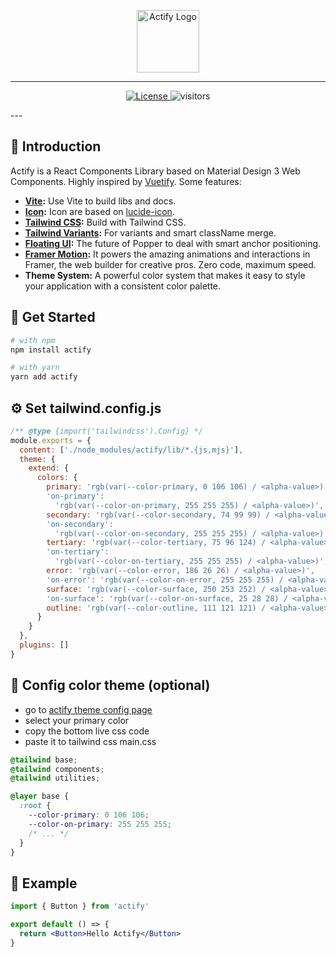 <p align="center">
  <a href="https://actifyjs.com">
    <img alt="Actify Logo" width="100" src="https://actifyjs.com/actify.svg">
  </a>
</p>

---
<p align="center">
  <a href="https://github.com/actifyjs/actify/blob/master/LICENSE.md">
    <img src="https://badgen.net/github/license/actifyjs/actify?color=green" alt="License">
  </a>
  <img src="https://visitor-badge.laobi.icu/badge?page_id=actifyjs.actify" alt="visitors" />
</p>
---

## 🚀 Introduction

Actify is a React Components Library based on Material Design 3 Web Components.
Highly inspired by [Vuetify](https://www.vuetifyjs.com). Some features:

- **[Vite](https://vitejs.dev/):** Use Vite to build libs and docs.
- **[Icon](https://lucide.dev/):** Icon are based on [lucide-icon](https://lucide.dev/).
- **[Tailwind CSS](https://tailwindcss.com/):** Build with Tailwind CSS.
- **[Tailwind Variants](https://www.tailwind-variants.org/):** For variants and smart className merge.
- **[Floating UI](https://floating-ui.com/):** The future of Popper to deal with smart anchor positioning.
- **[Framer Motion](https://www.framer.com/motion/):** It powers the amazing animations and interactions in Framer, the web builder for creative pros. Zero code, maximum speed.
- **Theme System:** A powerful color system that makes it easy to style your application with a consistent color palette.

## 🌻 Get Started

```bash
# with npm
npm install actify

# with yarn
yarn add actify
```

## ⚙️ Set tailwind.config.js

```js
/** @type {import('tailwindcss').Config} */
module.exports = {
  content: ['./node_modules/actify/lib/*.{js,mjs}'],
  theme: {
    extend: {
      colors: {
        primary: 'rgb(var(--color-primary, 0 106 106) / <alpha-value>)',
        'on-primary':
          'rgb(var(--color-on-primary, 255 255 255) / <alpha-value>)',
        secondary: 'rgb(var(--color-secondary, 74 99 99) / <alpha-value>)',
        'on-secondary':
          'rgb(var(--color-on-secondary, 255 255 255) / <alpha-value>)',
        tertiary: 'rgb(var(--color-tertiary, 75 96 124) / <alpha-value>)',
        'on-tertiary':
          'rgb(var(--color-on-tertiary, 255 255 255) / <alpha-value>)',
        error: 'rgb(var(--color-error, 186 26 26) / <alpha-value>)',
        'on-error': 'rgb(var(--color-on-error, 255 255 255) / <alpha-value>)',
        surface: 'rgb(var(--color-surface, 250 253 252) / <alpha-value>)',
        'on-surface': 'rgb(var(--color-on-surface, 25 28 28) / <alpha-value>)',
        outline: 'rgb(var(--color-outline, 111 121 121) / <alpha-value>)'
      }
    }
  },
  plugins: []
}
```

## 🎨 Config color theme (optional)

- go to [actify theme config page](https://actifyjs.com/getting-started/theme)
- select your primary color
- copy the bottom live css code
- paste it to tailwind css main.css

```css
@tailwind base;
@tailwind components;
@tailwind utilities;

@layer base {
  :root {
    --color-primary: 0 106 106;
    --color-on-primary: 255 255 255;
    /* ... */
  }
}
```

## 🎉 Example

```jsx
import { Button } from 'actify'

export default () => {
  return <Button>Hello Actify</Button>
}
```
